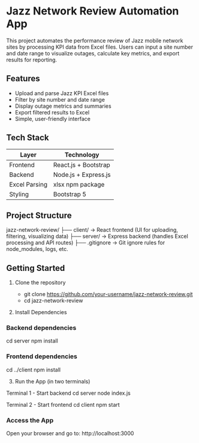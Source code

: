 # Jazz Network Review Automation App

This project automates the performance review of Jazz mobile network sites by processing KPI data from Excel files. Users can input a site number and date range to visualize outages, calculate key metrics, and export results for reporting.

## Features

- Upload and parse Jazz KPI Excel files
- Filter by site number and date range
- Display outage metrics and summaries
- Export filtered results to Excel
- Simple, user-friendly interface

## Tech Stack

| Layer       | Technology                   |
|-------------|------------------------------|
| Frontend    | React.js + Bootstrap         |
| Backend     | Node.js + Express.js         |
| Excel Parsing | xlsx npm package           |
| Styling     | Bootstrap 5                  |

## Project Structure

jazz-network-review/
├── client/      → React frontend (UI for uploading, filtering, visualizing data)
├── server/      → Express backend (handles Excel processing and API routes)
├── .gitignore   → Git ignore rules for node_modules, logs, etc.


## Getting Started

1. Clone the repository

   - git clone https://github.com/your-username/jazz-network-review.git
   - cd jazz-network-review

2. Install Dependencies

### Backend dependencies
cd server
npm install

### Frontend dependencies
cd ../client
npm install

3. Run the App (in two terminals)

Terminal 1 - Start backend
cd server
node index.js

Terminal 2 - Start frontend
cd client
npm start

### Access the App

Open your browser and go to:
http://localhost:3000





